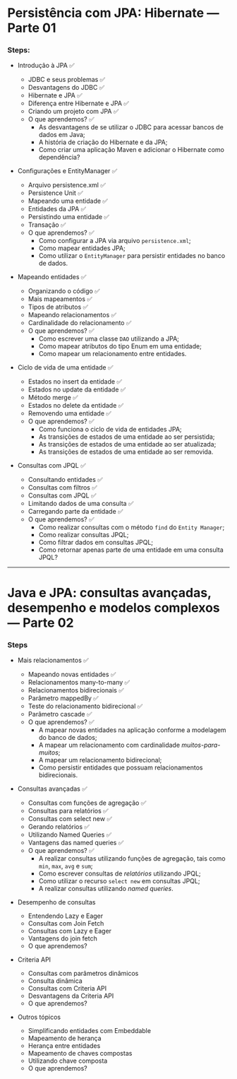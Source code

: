 # Persistência com JPA: Hibernate — Parte 01

### Steps:

- Introdução à JPA ✅
  - JDBC e seus problemas ✅
  - Desvantagens do JDBC ✅
  - Hibernate e JPA ✅
  - Diferença entre Hibernate e JPA ✅
  - Criando um projeto com JPA ✅
  - O que aprendemos? ✅
    - As desvantagens de se utilizar o JDBC para acessar bancos de dados em Java;
    - A história de criação do Hibernate e da JPA;
    - Como criar uma aplicação Maven e adicionar o Hibernate como dependência?

- Configurações e EntityManager ✅
  - Arquivo persistence.xml ✅
  - Persistence Unit ✅
  - Mapeando uma entidade ✅
  - Entidades da JPA ✅
  - Persistindo uma entidade ✅
  - Transação ✅
  - O que aprendemos? ✅
    - Como configurar a JPA via arquivo `persistence.xml`;
    - Como mapear entidades JPA;
    - Como utilizar o `EntityManager` para persistir entidades no banco de dados.

- Mapeando entidades ✅
  - Organizando o código ✅
  - Mais mapeamentos ✅
  - Tipos de atributos ✅
  - Mapeando relacionamentos ✅
  - Cardinalidade do relacionamento ✅
  - O que aprendemos? ✅
    - Como escrever uma classe `DAO` utilizando a JPA;
    - Como mapear atributos do tipo Enum em uma entidade;
    - Como mapear um relacionamento entre entidades.


- Ciclo de vida de uma entidade ✅
  - Estados no insert da entidade ✅
  - Estados no update da entidade ✅
  - Método merge ✅
  - Estados no delete da entidade ✅
  - Removendo uma entidade ✅
  - O que aprendemos? ✅
    - Como funciona o ciclo de vida de entidades JPA;
    - As transições de estados de uma entidade ao ser persistida;
    - As transições de estados de uma entidade ao ser atualizada;
    - As transições de estados de uma entidade ao ser removida.


- Consultas com JPQL ✅
  - Consultando entidades ✅
  - Consultas com filtros ✅
  - Consultas com JPQL ✅
  - Limitando dados de uma consulta ✅
  - Carregando parte da entidade ✅
  - O que aprendemos? ✅
    - Como realizar consultas com o método `find` do `Entity Manager`;
    - Como realizar consultas JPQL;
    - Como filtrar dados em consultas JPQL;
    - Como retornar apenas parte de uma entidade em uma consulta JPQL?

 ---

# Java e JPA: consultas avançadas, desempenho e modelos complexos — Parte 02

### Steps

- Mais relacionamentos ✅
  - Mapeando novas entidades ✅
  - Relacionamentos many-to-many ✅
  - Relacionamentos bidirecionais ✅
  - Parâmetro mappedBy ✅
  - Teste do relacionamento bidirecional ✅
  - Parâmetro cascade ✅
  - O que aprendemos? ✅
    - A mapear novas entidades na aplicação conforme a modelagem do banco de dados;
    - A mapear um relacionamento com cardinalidade _muitos-para-muitos_;
    - A mapear um relacionamento bidirecional;
    - Como persistir entidades que possuam relacionamentos bidirecionais.


- Consultas avançadas ✅
  - Consultas com funções de agregação ✅
  - Consultas para relatórios ✅
  - Consultas com select new ✅
  - Gerando relatórios ✅
  - Utilizando Named Queries ✅
  - Vantagens das named queries ✅
  - O que aprendemos? ✅
    - A realizar consultas utilizando funções de agregação, tais como `min`, `max`, `avg` e `sum`;
    - Como escrever consultas de _relatórios_ utilizando JPQL;
    - Como utilizar o recurso `select new` em consultas JPQL;
    - A realizar consultas utilizando _named queries_.

- Desempenho de consultas
  - Entendendo Lazy e Eager
  - Consultas com Join Fetch
  - Consultas com Lazy e Eager
  - Vantagens do join fetch
  - O que aprendemos?


- Criteria API
  - Consultas com parâmetros dinâmicos
  - Consulta dinâmica
  - Consultas com Criteria API
  - Desvantagens da Criteria API
  - O que aprendemos?


- Outros tópicos
  - Simplificando entidades com Embeddable
  - Mapeamento de herança
  - Herança entre entidades
  - Mapeamento de chaves compostas
  - Utilizando chave composta
  - O que aprendemos?